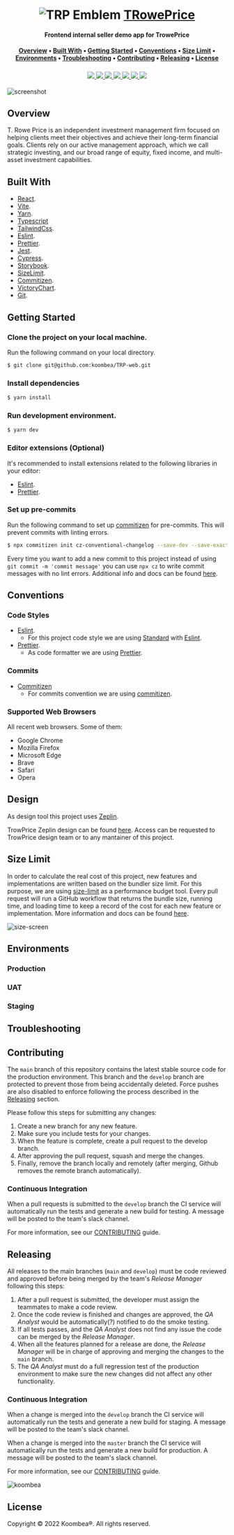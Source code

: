 <div align="center">
    <h1>
        <img src="https://i.ibb.co/TtKdzZQ/trplogo.png" alt="TRP Emblem">
        <a href="https://www.troweprice.com/corporate/us/en/home.html">TRowePrice</a>
    </h1>
    <h4><b>Frontend internal seller demo app for TrowePrice</b></h4>
    <h4>
        <a href="#overview">Overview</a>
        •
        <a href="#built-with">Built With</a>
        •
        <a href="#getting-started">Getting Started</a>
        •
        <a href="#conventions">Conventions</a>
        •
        <a href="#size-limit">Size Limit</a>
        •
        <a href="#environments">Environments</a>
        •
        <a href="#troubleshooting">Troubleshooting</a>
        •
        <a href="#contributing">Contributing</a>
        •
        <a href="#releasing">Releasing</a>
        •
        <a href="#license">License</a>
    </h4>
    <h3>
        <a href="https://www.github.com/koombea">
          <img src="https://img.shields.io/badge/maintainer-%40koombea-green">
        </a>
        <a href="https://www.github.com/pipe2442">
          <img src="https://img.shields.io/badge/maintainer-%40pipe2442-blue">
        </a>
        <a href="https://www.github.com/dmunoz-10">
          <img src="https://img.shields.io/badge/maintainer-%40dmunoz10-yellow">
        </a>
        <a href="https://www.github.com/lacides">
          <img src="https://img.shields.io/badge/maintainer-%40lacides-blue">
        </a>
        <a href="https://www.github.com/luiskhernandez">
          <img src="https://img.shields.io/badge/maintainer-%40luiskhernandez-purple">
        </a>
        <a href="https://www.troweprice.com/corporate/us/en/home.html">
            <img src="https://img.shields.io/website?url=http%3A%2F%2Fwww.troweprice.com%2F">
        </a>
        <a href="##License">
            <img src="https://img.shields.io/badge/licence-%C2%A9-crimson">
        </a>
    </h3>
</div>

![screenshot](https://i.ibb.co/wr8tJYx/trowbanner.png)

## Overview

T. Rowe Price is an independent investment management firm focused on helping clients meet their objectives and achieve their long-term financial goals. Clients rely on our active management approach, which we call strategic investing, and our broad range of equity, fixed income, and multi-asset investment capabilities.

## Built With

- [React](https://reactjs.org/).
- [Vite](https://vitejs.dev/).
- [Yarn](https://yarnpkg.com/).
- [Typescript](https://www.typescriptlang.org/)
- [TailwindCss](https://tailwindcss.com/).
- [Eslint](https://eslint.org/).
- [Prettier](https://prettier.io/).
- [Jest](https://jestjs.io/).
- [Cypress](https://www.cypress.io/).
- [Storybook](https://storybook.js.org/).
- [SizeLimit](https://github.com/ai/size-limit).
- [Commitizen](https://github.com/commitizen/cz-cli).
- [VictoryChart](https://formidable.com/open-source/victory/docs/victory-chart/).
- [Git](https://git-scm.com/).

## Getting Started

### Clone the project on your local machine.

Run the following command on your local directory.

```bash
$ git clone git@github.com:koombea/TRP-web.git
```

### Install dependencies

```bash
$ yarn install
```

### Run development environment.

```bash
$ yarn dev
```

### Editor extensions (Optional)

It's recommended to install extensions related to the following libraries in your editor:

- [Eslint](https://marketplace.visualstudio.com/items?itemName=dbaeumer.vscode-eslint).
- [Prettier](https://marketplace.visualstudio.com/items?itemName=esbenp.prettier-vscode).

### Set up pre-commits

Run the following command to set up [commitizen](https://github.com/commitizen/cz-cli) for pre-commits. This will prevent commits with linting errors.

```bash
$ npx commitizen init cz-conventional-changelog --save-dev --save-exact
```

Every time you want to add a new commit to this project instead of using `git commit -m 'commit message'` you can use `npx cz` to write commit messages with no lint errors. Additional info and docs can be found [here](https://github.com/commitizen/cz-cli).

## Conventions

### Code Styles

- [Eslint](https://eslint.org/).
  - For this project code style we are using [Standard](https://standardjs.com/) with [Eslint](https://eslint.org/).
- [Prettier](https://marketplace.visualstudio.com/items?itemName=esbenp.prettier-vscode).
  - As code formatter we are using [Prettier](https://marketplace.visualstudio.com/items?itemName=esbenp.prettier-vscode).

### Commits

- [Commitizen](https://github.com/commitizen/cz-cli)
  - For commits convention we are using [commitizen](https://github.com/commitizen/cz-cli).

### Supported Web Browsers

All recent web browsers. Some of them:

- Google Chrome
- Mozilla Firefox
- Microsoft Edge
- Brave
- Safari
- Opera

## Design

As design tool this project uses [Zeplin](https://zeplin.io/).

TrowPrice Zeplin design can be found [here](https://app.zeplin.io/project/6356c0359fd86d1730e9b50a/dashboard). Access can be requested to TrowPrice design team or to any mantainer of this project.


## Size Limit

In order to calculate the real cost of this project, new features and implementations are written based on the bundler size limit. For this purpose, we are using [size-limit](https://github.com/ai/size-limit) as a performance budget tool. Every pull request will run a GitHub workflow that returns the bundle size, running time, and loading time to keep a record of the cost for each new feature or implementation. More information and docs can be found [here](https://github.com/ai/size-limit).

![size-screen](https://i.ibb.co/gtZ8VNM/size-limit-screen.png)

## Environments

### Production

[add a link and a description of this environment]: text

### UAT

[add a link and a description of this environment]: text

### Staging

[add a link and a description of this environment]: text

## Troubleshooting

[list and describe steps to help solving any known issue (e.g: rollbacks, certificates issues, etc).]: text

## Contributing

The `main` branch of this repository contains the latest stable source code for the production environment. This branch and the `develop` branch are protected to prevent those from being accidentally deleted. Force pushes are also disabled to enforce following the process described in the [Releasing](#releasing) section.

Please follow this steps for submitting any changes:

1. Create a new branch for any new feature.
2. Make sure you include tests for your changes.
3. When the feature is complete, create a pull request to the develop branch.
4. After approving the pull request, squash and merge the changes.
5. Finally, remove the branch locally and remotely (after merging, Github removes the remote branch automatically).

### Continuous Integration

When a pull requests is submitted to the `develop` branch the CI service will automatically run the tests and generate a new build for testing. A message will be posted to the team's slack channel.

For more information, see our [CONTRIBUTING](CONTRIBUTING.md) guide.

## Releasing

All releases to the main branches (`main` and `develop`) must be code reviewed and approved before being merged by the team's _Release Manager_ following this steps:

1. After a pull request is submitted, the developer must assign the teammates to make a code review.
2. Once the code review is finished and changes are approved, the _QA Analyst_ would be automatically(?) notified to do the smoke testing.
3. If all tests passes, and the _QA Analyst_ does not find any issue the code can be merged by the _Release Manager_.
4. When all the features planned for a release are done, the _Release Manager_ will be in charge of approving and merging the changes to the `main` branch.
5. The _QA Analyst_ must do a full regression test of the production environment to make sure the new changes did not affect any other functionality.

[note: each pull request must include the following checklist]: text

### Continuous Integration

When a change is merged into the `develop` branch the CI service will automatically run the tests and generate a new build for staging. A message will be posted to the team's slack channel.

When a change is merged into the `master` branch the CI service will automatically run the tests and generate a new build for production. A message will be posted to the team's slack channel.

For more information, see our [CONTRIBUTING](CONTRIBUTING.md) guide.

![koombea](https://i.ibb.co/gtZFnPx/koombea-banner.png)

## License

Copyright © 2022 Koombea®. All rights reserved.

